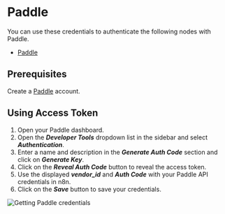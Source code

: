 # Paddle

You can use these credentials to authenticate the following nodes with Paddle.

- [Paddle](/integrations/builtin/app-nodes/n8n-nodes-base.paddle/)

## Prerequisites

Create a [Paddle](https://paddle.com/) account.

## Using Access Token

1. Open your Paddle dashboard.
2. Open the ***Developer Tools*** dropdown list in the sidebar and select ***Authentication***.
3. Enter a name and description in the ***Generate Auth Code*** section and click on ***Generate Key***.
4. Click on the ***Reveal Auth Code*** button to reveal the access token.
5. Use the displayed ***vendor_id*** and ***Auth Code*** with your Paddle API credentials in n8n.
6. Click on the ***Save*** button to save your credentials.

![Getting Paddle credentials](/_images/integrations/builtin/credentials/paddle/using-access-token.gif)

